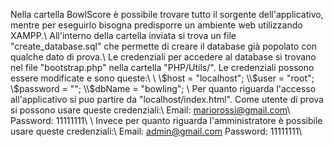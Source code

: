 Nella cartella BowlScore è possibile trovare tutto il sorgente dell'applicativo, mentre per eseguirlo bisogna predisporre un ambiente web utilizzando XAMPP.\\
All'interno della cartella inviata si trova un file "create_database.sql" che permette di creare il database già popolato con qualche dato di prova.\\
Le credenziali per accedere al database si trovano nel file "bootstrap.php" nella cartella "PHP/Utils/". Le credenziali possono essere modificate e sono queste:\\
\\
\\$host = "localhost";
\\$user = "root";
\\$password = "";
\\$dbName = "bowling";
\\
Per quanto riguarda l'accesso all'applicativo si puo partire da "localhost/index.html". Come utente di prova si possono usare queste credenziali:\\
Email: mariorossi@gmail.com\\
Password: 11111111\\
 \\
Invece per quanto riguarda l'amministratore è possibile usare queste credenziali:\\
Email: admin@gmail.com
Password: 11111111\\